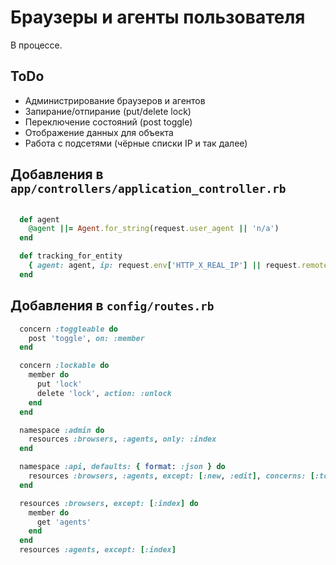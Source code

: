 Браузеры и агенты пользователя
==============================

В процессе.

ToDo
----

 * Администрирование браузеров и агентов
 * Запирание/отпирание (put/delete lock)
 * Переключение состояний (post toggle)
 * Отображение данных для объекта
 * Работа с подсетями (чёрные списки IP и так далее)

Добавления в `app/controllers/application_controller.rb`
--------------------------------------------------------

```ruby

  def agent
    @agent ||= Agent.for_string(request.user_agent || 'n/a')
  end

  def tracking_for_entity
    { agent: agent, ip: request.env['HTTP_X_REAL_IP'] || request.remote_ip }
  end

```

Добавления в `config/routes.rb`
-------------------------------

```ruby
  concern :toggleable do
    post 'toggle', on: :member
  end

  concern :lockable do
    member do
      put 'lock'
      delete 'lock', action: :unlock
    end
  end

  namespace :admin do
    resources :browsers, :agents, only: :index
  end

  namespace :api, defaults: { format: :json } do
    resources :browsers, :agents, except: [:new, :edit], concerns: [:toggleable, :lockable]
  end

  resources :browsers, except: [:index] do
    member do
      get 'agents'
    end
  end
  resources :agents, except: [:index]
```
